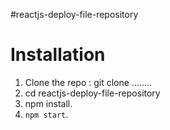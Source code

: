 #reactjs-deploy-file-repository

# Installation

1. Clone the repo : git clone ........
2. cd reactjs-deploy-file-repository
3. npm install.
4. `npm start`.


